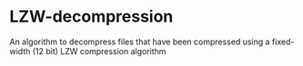 # LZW-decompression
An algorithm to decompress files that have been compressed using a fixed-width (12 bit) LZW compression algorithm
